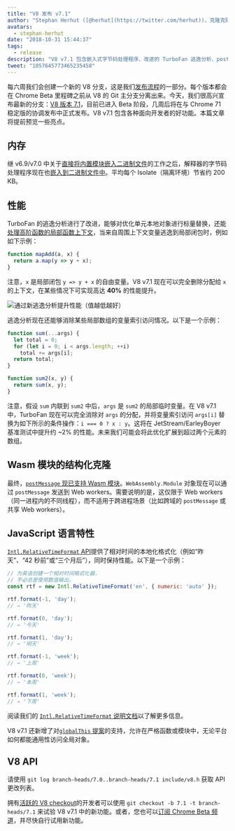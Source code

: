 ```yaml
---
title: "V8 发布 v7.1"
author: "Stephan Herhut ([@herhut](https://twitter.com/herhut))，克隆克隆者的克隆者"
avatars: 
  - stephan-herhut
date: "2018-10-31 15:44:37"
tags: 
  - release
description: "V8 v7.1 包含嵌入式字节码处理程序、改进的 TurboFan 逃逸分析、postMessage(wasmModule)、Intl.RelativeTimeFormat，以及 globalThis!"
tweet: "1057645773465235458"
---
```

每六周我们会创建一个新的 V8 分支，这是我们[发布流程](/docs/release-process)的一部分。每个版本都会在 Chrome Beta 里程碑之前从 V8 的 Git 主分支分离出来。今天，我们很高兴宣布最新的分支：[V8 版本 7.1](https://chromium.googlesource.com/v8/v8.git/+log/branch-heads/7.1)，目前已进入 Beta 阶段，几周后将在与 Chrome 71 稳定版的协调发布中正式发布。V8 v7.1 包含各种面向开发者的好功能。本篇文章将提前预览一些亮点。

<!--truncate-->
## 内存

继 v6.9/v7.0 中关于[直接将内置模块嵌入二进制文件](/blog/embedded-builtins)的工作之后，解释器的字节码处理程序现在也[嵌入到二进制文件中](https://bugs.chromium.org/p/v8/issues/detail?id=8068)。平均每个 Isolate（隔离环境）节省约 200 KB。

## 性能

TurboFan 的逃逸分析进行了改进，能够对优化单元本地对象进行标量替换，还能[处理高阶函数的局部函数上下文](https://bit.ly/v8-turbofan-context-sensitive-js-operators)，当来自周围上下文变量逃逸到局部闭包时，例如如下示例：

```js
function mapAdd(a, x) {
  return a.map(y => y + x);
}
```

注意，`x` 是局部闭包 `y => y + x` 的自由变量。V8 v7.1 现在可以完全删除分配给 `x` 的上下文，在某些情况下可实现高达 **40%** 的性能提升。

![通过新逃逸分析提升性能（值越低越好）](/_img/v8-release-71/improved-escape-analysis.svg)

逃逸分析现在还能够消除某些局部数组的变量索引访问情况。以下是一个示例：

```js
function sum(...args) {
  let total = 0;
  for (let i = 0; i < args.length; ++i)
    total += args[i];
  return total;
}

function sum2(x, y) {
  return sum(x, y);
}
```

注意，假设 `sum` 内联到 `sum2` 中后，`args` 是 `sum2` 的局部临时变量。在 V8 v7.1 中，TurboFan 现在可以完全消除对 `args` 的分配，并将变量索引访问 `args[i]` 替换为如下所示的条件操作：`i === 0 ? x : y`。这将在 JetStream/EarleyBoyer 基准测试中提升约 ~2% 的性能。未来我们可能会将此优化扩展到超过两个元素的数组。

## Wasm 模块的结构化克隆

最终，[`postMessage` 现已支持 Wasm 模块](https://github.com/WebAssembly/design/pull/1074)。`WebAssembly.Module` 对象现在可以通过 `postMessage` 发送到 Web workers。需要说明的是，这仅限于 Web workers（同一进程内的不同线程），而不适用于跨进程场景（比如跨域的 `postMessage` 或共享 Web workers）。

## JavaScript 语言特性

[`Intl.RelativeTimeFormat` API](/features/intl-relativetimeformat)提供了相对时间的本地化格式化（例如“昨天”、“42 秒前”或“三个月后”），同时保持性能。以下是一个示例：

```js
// 为英语创建一个相对时间格式化器，
// 不必总是使用数值输出。
const rtf = new Intl.RelativeTimeFormat('en', { numeric: 'auto' });

rtf.format(-1, 'day');
// → '昨天'

rtf.format(0, 'day');
// → '今天'

rtf.format(1, 'day');
// → '明天'

rtf.format(-1, 'week');
// → '上周'

rtf.format(0, 'week');
// → '本周'

rtf.format(1, 'week');
// → '下周'
```

阅读我们的 [`Intl.RelativeTimeFormat` 说明文档](/features/intl-relativetimeformat)以了解更多信息。

V8 v7.1 还新增了对[`globalThis` 提案](/features/globalthis)的支持，允许在严格函数或模块中，无论平台如何都能通用性访问全局对象。

## V8 API

请使用 `git log branch-heads/7.0..branch-heads/7.1 include/v8.h` 获取 API 更改列表。

拥有[活跃的 V8 checkout](/docs/source-code#using-git)的开发者可以使用 `git checkout -b 7.1 -t branch-heads/7.1` 来试验 V8 v7.1 中的新功能。或者，您也可以[订阅 Chrome Beta 频道](https://www.google.com/chrome/browser/beta.html)，并尽快自行试用新功能。

